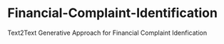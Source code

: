 # Financial-Complaint-Identification
Text2Text Generative Approach for Financial Complaint Idenfication
